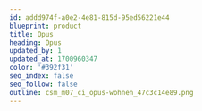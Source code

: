 ```yaml
---
id: addd974f-a0e2-4e81-815d-95ed56221e44
blueprint: product
title: Opus
heading: Opus
updated_by: 1
updated_at: 1700960347
color: '#392f31'
seo_index: false
seo_follow: false
outline: csm_m07_ci_opus-wohnen_47c3c14e89.png
---
```

